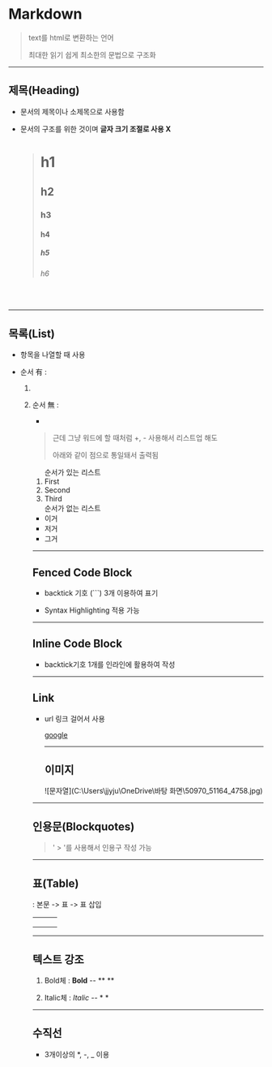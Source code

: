 # Markdown

> text를 html로 변환하는 언어
>
> 최대한 읽기 쉽게 최소한의 문법으로 구조화

---

## 제목(Heading)

+ 문서의 제목이나 소제목으로 사용함

+ 문서의 구조를 위한 것이며 **글자 크기 조절로 사용 X** 

  > # h1
  >
  > ## h2
  >
  > ### h3
  >
  > #### h4
  >
  > ##### h5
  >
  > ###### h6

​	

***

## 목록(List)

+ 항목을 나열할 때 사용

+ 순서 有 : <ol><li>

+ 순서 無 : <ul><li>

> 근데 그냥 워드에 할 때처럼 +, - 사용해서 리스트업 해도
>
> 아래와 같이 점으로 통일돼서 출력됨

<ol> 순서가 있는 리스트
    <li>First</li>
    <li>Second</li>
    <li>Third</li>
</ol>

<ul> 순서가 없는 리스트
    <li>이거</li>
    <li>저거</li>
    <li>그거</li>
</ul>

***

## Fenced Code Block

+ backtick 기호 (```) 3개 이용하여 표기

+ Syntax Highlighting 적용 가능

***

## Inline Code Block

+ backtick기호 1개를 인라인에 활용하여 작성

***

## Link

* url 링크 걸어서 사용

  [google](https://www.google.co.kr/)

  

  ***

  ## 이미지

  

  ![문자열](C:\Users\jjyju\OneDrive\바탕 화면\50970_51164_4758.jpg)

  

***

## 인용문(Blockquotes)

> ' > '를 사용해서 인용구 작성 가능

***

## 표(Table)

: 본문 -> 표 -> 표 삽입

|      |      |      |
| ---- | ---- | ---- |
|      |      |      |
|      |      |      |
|      |      |      |

***

## 텍스트 강조

1. Bold체 : **Bold**  -- **      **

2. Italic체 : *Italic* -- *      *

   

***

## 수직선

+ 3개이상의 *, -, _ 이용













